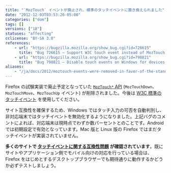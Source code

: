 ```yaml
---
title: "`MozTouch` イベントが廃止され、標準のタッチイベントに置き換えられました"
date: "2012-12-03T03:53:26-05:00"
categories: ["dom"]
tags: []
versions: ["18"]
statuses: "affecting"
cclicense: "BY-SA 3.0"
references:
    - url: "https://bugzilla.mozilla.org/show_bug.cgi?id=726615"
      title: "Bug 726615 – Support W3C touch event instead of MozTouch event"
    - url: "https://bugzilla.mozilla.org/show_bug.cgi?id=798821"
      title: "Bug 798821 – Disable touch events on Windows for devices that do not support touch input"
aliases:
    - "/ja/docs/2012/moztouch-events-were-removed-in-favor-of-the-standard-touch-events/"
---
```

Firefox の試験実装で廃止予定となっていた [`MozTouch*` API](https://developer.mozilla.org/docs/DOM/Touch_events_%28Mozilla_experimental%29) (`MozTouchDown`、`MozTouchMove`、`MozTouchUp` イベント) が削除されました。今後は [W3C 標準のタッチイベント](https://developer.mozilla.org/docs/DOM/Touch_events) を使用してください。

サイト互換性を確保するため、Windows ではタッチ入力の可否を自動判別し、非対応端末ではタッチイベントを無効化するようになりました。上記バグのコメントによれば、対応端末は現時点でわずか数パーセントとのことです。Android では初期設定で有効となっています。Mac 版と Linux 版の Firefox ではまだタッチイベントが実装されていません。

**多くのサイトで [タッチイベントに関する互換性問題](https://bugzilla.mozilla.org/showdependencytree.cgi?id=806805&hide_resolved=1) が確認されています**。既にサイトやアプリケーション側でモバイル向けの対応を行っている場合は、Firefox をはじめとするデスクトップブラウザーでも期待通りに動作するかどうか必ずテストしましょう。
